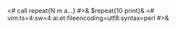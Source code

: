 <# call repeat{N m a...} #>&
$repeat{10 print}&
<#
vim:ts=4:sw=4:ai:et:fileencoding=utf8:syntax=perl
#>&
